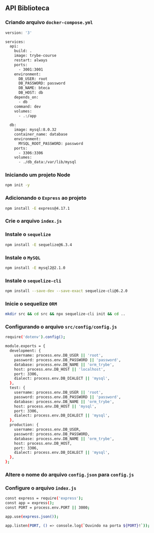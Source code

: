 ## API Biblioteca

### Criando arquivo `docker-compose.yml`
```bash
version: '3'

services:
  api:
    build: .
    image: trybe-course
    restart: always
    ports:
      - 3001:3001
    environment:
      DB_USER: root
      DB_PASSWORD: password
      DB_NAME: bteca
      DB_HOST: db
    depends_on: 
      - db
    command: dev
    volumes:
      - .:/app
  
  db:
    image: mysql:8.0.32
    container_name: database
    environment:
      MYSQL_ROOT_PASSWORD: password
    ports:
      - 3306:3306
    volumes:
      - ./db_data:/var/lib/mysql
```
### Iniciando um projeto Node
```bash
npm init -y
```

### Adicionando o `Express` ao projeto
```bash
npm install -E express@4.17.1
```

### Crie o arquivo `index.js`

### Instale o `sequelize`
```bash
npm install -E sequelize@6.3.4
```

### Instale o `MySQL`
```bash
npm install -E mysql2@2.1.0
```

### Instale o `sequelize-cli`
```bash
npm install --save-dev --save-exact sequelize-cli@6.2.0
```

### Inicie o sequelize `ORM`
```bash
mkdir src && cd src && npx sequelize-cli init && cd ..
```

### Configurando o arquivo `src/config/config.js`
```bash
require('dotenv').config();

module.exports = {
  development: {
    username: process.env.DB_USER || 'root',
    password: process.env.DB_PASSWORD || 'password',
    database: process.env.DB_NAME || 'orm_trybe',
    host: process.env.DB_HOST || 'localhost',
    port: 3306,
    dialect: process.env.DB_DIALECT || 'mysql',
  },
  test: {
    username: process.env.DB_USER || 'root',
    password: process.env.DB_PASSWORD || 'password',
    database: process.env.DB_NAME || 'orm_trybe',
    host: process.env.DB_HOST || 'mysql',
    port: 3306,
    dialect: process.env.DB_DIALECT || 'mysql',
  },
  production: {
    username: process.env.DB_USER,
    password: process.env.DB_PASSWORD,
    database: process.env.DB_NAME || 'orm_trybe',
    host: process.env.DB_HOST,
    port: 3306,
    dialect: process.env.DB_DIALECT || 'mysql',
  },
};
```

### Altere o nome do arquivo `config.json` para `config.js`

### Configure o arquivo `index.js`
```bash
const express = require('express');
const app = express();
const PORT = process.env.PORT || 3000;

app.use(express.json());

app.listen(PORT, () => console.log(`Ouvindo na porta ${PORT}!`));
```